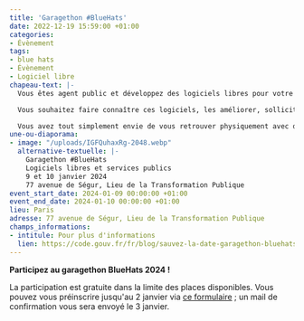 ```yaml
---
title: 'Garagethon #BlueHats'
date: 2022-12-19 15:59:00 +01:00
categories:
- Évènement
tags:
- blue hats
- Évènement
- Logiciel libre
chapeau-text: |-
  Vous êtes agent public et développez des logiciels libres pour votre administration ?

  Vous souhaitez faire connaître ces logiciels, les améliorer, solliciter des contributions d'autres agents publics, discuter de la maintenance à long terme de votre projet ?

  Vous avez tout simplement envie de vous retrouver physiquement avec d'autres développeuses et développeurs BlueHats pour partager des moments productifs et conviviaux ?
une-ou-diaporama:
- image: "/uploads/IGFQuhaxRg-2048.webp"
  alternative-textuelle: |-
    Garagethon #BlueHats
    Logiciels libres et services publics
    9 et 10 janvier 2024
    77 avenue de Ségur, Lieu de la Transformation Publique
event_start_date: 2024-01-09 00:00:00 +01:00
event_end_date: 2024-01-10 00:00:00 +01:00
lieu: Paris
adresse: 77 avenue de Ségur, Lieu de la Transformation Publique
champs_informations:
- intitule: Pour plus d'informations
  lien: https://code.gouv.fr/fr/blog/sauvez-la-date-garagethon-bluehats-2024/
---
```


**Participez au garagethon BlueHats 2024 !** 

La participation est gratuite dans la limite des places disponibles. Vous pouvez vous préinscrire jusqu'au 2 janvier via [ce formulaire](https://framaforms.org/garagethon-bluehats-9-10-janvier-2024-1702471895) ; un mail de confirmation vous sera envoyé le 3 janvier.